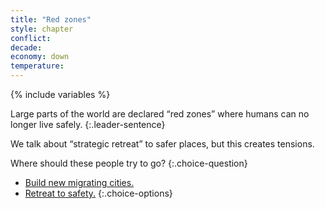 ```yaml
---
title: "Red zones"
style: chapter
conflict: 
decade: 
economy: down
temperature: 
---
```


{% include variables %}


Large parts of the world are declared “red zones” where humans can no longer live safely. 
{:.leader-sentence}

We talk about “strategic retreat” to safer places, but this creates tensions.

Where should these people try to go?
{:.choice-question}

- [Build new migrating cities.](chapter_migratory-cities.html)
- [Retreat to safety.](chapter_local-conflicts.html)
{:.choice-options}
